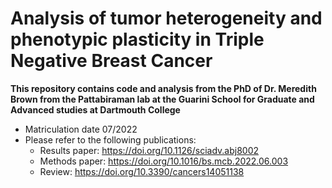 # Analysis of tumor heterogeneity and phenotypic plasticity in Triple Negative Breast Cancer

__This repository contains code and analysis from the PhD of Dr. Meredith Brown from the Pattabiraman lab at the Guarini School for Graduate and Advanced studies at Dartmouth College__

- Matriculation date 07/2022
- Please refer to the following publications:
    - Results paper: https://doi.org/10.1126/sciadv.abj8002
    - Methods paper: https://doi.org/10.1016/bs.mcb.2022.06.003
    - Review: https://doi.org/10.3390/cancers14051138
